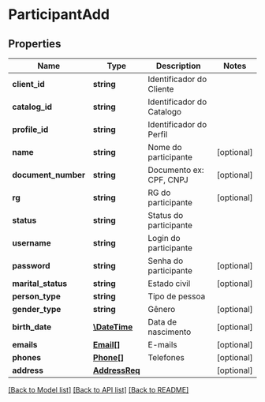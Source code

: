 # ParticipantAdd

## Properties
Name | Type | Description | Notes
------------ | ------------- | ------------- | -------------
**client_id** | **string** | Identificador do Cliente | 
**catalog_id** | **string** | Identificador do Catalogo | 
**profile_id** | **string** | Identificador do Perfil | 
**name** | **string** | Nome do participante | [optional] 
**document_number** | **string** | Documento ex: CPF, CNPJ | [optional] 
**rg** | **string** | RG do participante | [optional] 
**status** | **string** | Status do participante | 
**username** | **string** | Login do participante | 
**password** | **string** | Senha do participante | [optional] 
**marital_status** | **string** | Estado civil | [optional] 
**person_type** | **string** | Tipo de pessoa | 
**gender_type** | **string** | Gênero | [optional] 
**birth_date** | [**\DateTime**](Date.md) | Data de nascimento | [optional] 
**emails** | [**Email[]**](Email.md) | E-mails | [optional] 
**phones** | [**Phone[]**](Phone.md) | Telefones | [optional] 
**address** | [**AddressReq**](AddressReq.md) |  | [optional] 

[[Back to Model list]](../README.md#documentation-for-models) [[Back to API list]](../README.md#documentation-for-api-endpoints) [[Back to README]](../README.md)


